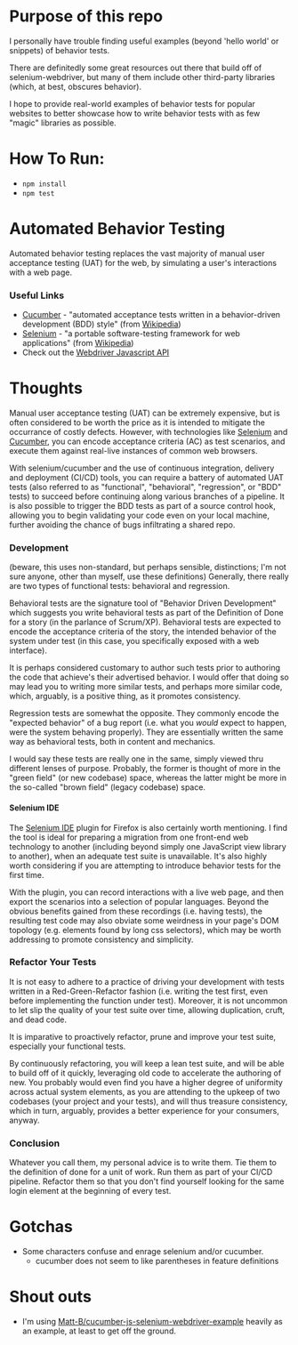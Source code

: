 # Purpose of this repo
I personally have trouble finding useful examples (beyond 'hello world' or snippets) of behavior tests.

There are definitedly some great resources out there that build off of selenium-webdriver, but many of them include other third-party libraries (which, at best, obscures behavior).

I hope to provide real-world examples of behavior tests for popular websites to better showcase how to write behavior tests with as few "magic" libraries as possible.

# How To Run:
* `npm install`
* `npm test`

# Automated Behavior Testing
Automated behavior testing replaces the vast majority of manual user acceptance testing (UAT) for the web, by simulating a user's interactions with a web page.

### Useful Links
* [Cucumber](https://cucumber.io/) - "automated acceptance tests written in a behavior-driven development (BDD) style" (from [Wikipedia](https://en.wikipedia.org/wiki/Cucumber_(software)))
* [Selenium](http://www.seleniumhq.org/) - "a portable software-testing framework for web applications" (from [Wikipedia](https://en.wikipedia.org/wiki/Selenium_(software)))
* Check out the [Webdriver Javascript API](https://seleniumhq.github.io/selenium/docs/api/javascript/index.html)

# Thoughts
Manual user acceptance testing (UAT) can be extremely expensive, but is often considered to be worth the price as it is intended to mitigate the occurrance of costly defects. However, with technologies like [Selenium](http://www.seleniumhq.org/) and [Cucumber](https://cucumber.io/), you can encode acceptance criteria (AC) as test scenarios, and execute them against real-live instances of common web browsers.

With selenium/cucumber and the use of continuous integration, delivery and deployment (CI/CD) tools, you can require a battery of automated UAT tests (also referred to as "functional", "behavioral", "regression", or "BDD" tests) to succeed before continuing along various branches of a pipeline. It is also possible to trigger the BDD tests as part of a source control hook, allowing you to begin validating your code even on your local machine, further avoiding the chance of bugs infiltrating a shared repo.

### Development
(beware, this uses non-standard, but perhaps sensible, distinctions; I'm not sure anyone, other than myself, use these definitions)
Generally, there really are two types of functional tests: behavioral and regression.

Behavioral tests are the signature tool of "Behavior Driven Development" which suggests you write behavioral tests as part of the Definition of Done for a story (in the parlance of Scrum/XP). Behavioral tests are expected to encode the acceptance criteria of the story, the intended behavior of the system under test (in this case, you specifically exposed with a web interface).

It is perhaps considered customary to author such tests prior to authoring the code that achieve's their advertised behavior. I would offer that doing so may lead you to writing more similar tests, and perhaps more similar code, which, arguably, is a positive thing, as it promotes consistency.

Regression tests are somewhat the opposite. They commonly encode the "expected behavior" of a bug report (i.e. what you _would_ expect to happen, were the system behaving properly). They are essentially written the same way as behavioral tests, both in content and mechanics.

I would say these tests are really one in the same, simply viewed thru different lenses of purpose. Probably, the former is thought of more in the "green field" (or new codebase) space, whereas the latter might be more in the so-called "brown field" (legacy codebase) space.

#### Selenium IDE
The [Selenium IDE](https://addons.mozilla.org/en-US/firefox/addon/selenium-ide/) plugin for Firefox is also certainly worth mentioning. I find the tool is ideal for preparing a migration from one front-end web technology to another (including beyond simply one JavaScript view library to another), when an adequate test suite is unavailable. It's also highly worth considering if you are attempting to introduce behavior tests for the first time.

With the plugin, you can record interactions with a live web page, and then export the scenarios into a selection of popular languages. Beyond the obvious benefits gained from these recordings (i.e. having tests), the resulting test code may also obviate some weirdness in your page's DOM topology (e.g. elements found by long css selectors), which may be worth addressing to promote consistency and simplicity.

### Refactor Your Tests
It is not easy to adhere to a practice of driving your development with tests written in a Red-Green-Refactor fashion (i.e. writing the test first, even before implementing the function under test). Moreover, it is not uncommon to let slip the quality of your test suite over time, allowing duplication, cruft, and dead code.

It is imparative to proactively refactor, prune and improve your test suite, especially your functional tests.

By continuously refactoring, you will keep a lean test suite, and will be able to build off of it quickly, leveraging old code to accelerate the authoring of new. You probably would even find you have a higher degree of uniformity across actual system elements, as you are attending to the upkeep of two codebases (your project and your tests), and will thus treasure consistency, which in turn, arguably, provides a better experience for your consumers, anyway.

### Conclusion
Whatever you call them, my personal advice is to write them. Tie them to the definition of done for a unit of work. Run them as part of your CI/CD pipeline. Refactor them so that you don't find yourself looking for the same login element at the beginning of every test.

# Gotchas
* Some characters confuse and enrage selenium and/or cucumber.
  * cucumber does not seem to like parentheses in feature definitions

# Shout outs
* I'm using [Matt-B/cucumber-js-selenium-webdriver-example](https://github.com/Matt-B/cucumber-js-selenium-webdriver-example) heavily as an example, at least to get off the ground.
